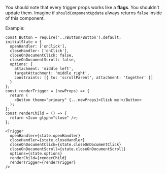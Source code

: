 You should note that every trigger props works like a **flags**.
You shouldn't update them. Imagine if `shouldComponentUpdate` always
returns `false` inside of this component.

Example:

```
const Button = require('../Button/Button').default;
initialState = {
  openHandler: ['onClick'],
  closeHandler: ['onClick'],
  closeOnDocumentClick: false,
  closeOnDocumentScroll: false,
  options: {
    attachment: 'middle left',
    targetAttachment: 'middle right',
    constraints: [{ to: 'scrollParent', attachment: 'together' }]
  }
};
const renderTrigger = (newProps) => {
  return (
    <Button theme="primary" {...newProps}>Click me!</Button>
  );
};
const renderChild = () => {
  return <Icon glyph="close" />;
};

<Trigger
  openHandler={state.openHandler}
  closeHandler={state.closeHandler}
  closeOnDocumentClick={state.closeOnDocumentClick}
  closeOnDocumentScroll={state.closeOnDocumentScroll}
  options={state.options}
  renderChild={renderChild}
  renderTrigger={renderTrigger}
/>
```
